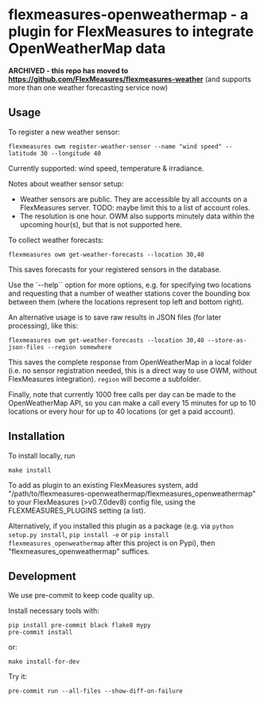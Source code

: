 # flexmeasures-openweathermap - a plugin for FlexMeasures to integrate OpenWeatherMap data

**ARCHIVED - this repo has moved to https://github.com/FlexMeasures/flexmeasures-weather** (and supports more than one weather forecasting service now)

## Usage

To register a new weather sensor:

`flexmeasures owm register-weather-sensor --name "wind speed" --latitude 30 --longitude 40`

Currently supported: wind speed, temperature & irradiance.

Notes about weather sensor setup: 

- Weather sensors are public. They are accessible by all accounts on a FlexMeasures server. TODO: maybe limit this to a list of account roles.
- The resolution is one hour. OWM also supports minutely data within the upcoming hour(s), but that is not supported here.

To collect weather forecasts:

`flexmeasures owm get-weather-forecasts --location 30,40`

This saves forecasts for your registered sensors in the database.

Use the `--help`` option for more options, e.g. for specifying two locations and requesting that a number of weather stations cover the bounding box between them (where the locations represent top left and bottom right).

An alternative usage is to save raw results in JSON files (for later processing), like this:

`flexmeasures owm get-weather-forecasts --location 30,40 --store-as-json-files --region somewhere`

This saves the complete response from OpenWeatherMap in a local folder (i.e. no sensor registration needed, this is a direct way to use OWM, without FlexMeasures integration). `region` will become a subfolder.
 
Finally, note that currently 1000 free calls per day can be made to the OpenWeatherMap API,
so you can make a call every 15 minutes for up to 10 locations or every hour for up to 40 locations (or get a paid account).


## Installation

To install locally, run

    make install

To add as plugin to an existing FlexMeasures system, add "/path/to/flexmeasures-openweathermap/flexmeasures_openweathermap" to your FlexMeasures (>v0.7.0dev8) config file,
using the FLEXMEASURES_PLUGINS setting (a list).

Alternatively, if you installed this plugin as a package (e.g. via `python setup.py install`, `pip install -e` or `pip install flexmeasures_openweathermap` after this project is on Pypi), then "flexmeasures_openweathermap" suffices.



## Development

We use pre-commit to keep code quality up.

Install necessary tools with:

    pip install pre-commit black flake8 mypy
    pre-commit install

or:

    make install-for-dev

Try it:

    pre-commit run --all-files --show-diff-on-failure
